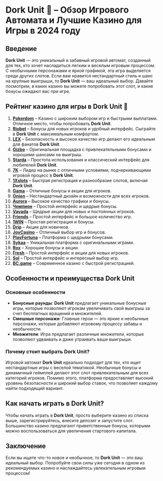 # Dork Unit 🎲 – Обзор Игрового Автомата и Лучшие Казино для Игры в 2024 году

## Введение

**Dork Unit** — это уникальный и забавный игровой автомат, созданный для тех, кто хочет насладиться легким и веселым игровым процессом. С необычными персонажами и яркой графикой, эта игра выделяется среди других слотов. Если вам нравится нестандартный стиль и шанс на крупные выигрыши, то **Dork Unit** — ваш идеальный выбор. Давайте посмотрим, в каких казино вы можете попробовать этот слот, и какие бонусы ожидают вас при игре.

## Рейтинг казино для игры в Dork Unit 🎰

1. **[Pokerdom](https://brandplay.link/4k77v2yx)** – Казино с широким выбором игр и быстрыми выплатами. Отличное место, чтобы попробовать **Dork Unit**.
2. **[Riobet](https://brandplay.link/7xBLTPyj)** – Бонусы для новых игроков и удобный интерфейс. Сыграйте в **Dork Unit** с максимальным комфортом.
3. **[LEX](https://brandplay.link/zW4hdDFV)** – Безопасность и высокое качество игр делают его идеальным для фанатов **Dork Unit**.
4. **[Gizbo](https://brandplay.link/bprXw4YV)** – Оригинальная площадка с привлекательными бонусами и хорошими шансами на выигрыш.
5. **[Starda](https://brandplay.link/fB7xwRFL)** – Простота использования и классический интерфейс для любителей **Dork Unit**.
6. **[7K](https://brandplay.link/BvQyFShp)** – Лидер на рынке с отличными условиями, подчеркивающими игровой процесс в **Dork Unit**.
7. **[1Xslots](https://brandplay.link/hSB1khtr)** – Быстрая регистрация и разнообразие слотов, включая **Dork Unit**.
8. **[Gama](https://brandplay.link/j6NMKsDz)** – Отличные бонусы и акции для игроков.
9. **[Onion](https://brandplay.link/zBGRVpQ9)** – Нестандартный дизайн и возможности для всех игроков.
10. **[Aurora](https://10trafic-stat2.com/click/668546556bcc6313411604bd/6766/13032/subaccount)** – Высокое качество графики и бонусы.
11. **[Чемпион](https://temon-gter.cfd/go/lRq?p80412p304504pcc44t17455)** – Простой интерфейс и щедрые бонусы.
12. **[Vavada](https://vavadapartner.pro/?promo=ea5c9275-6854-4505-94fc-95ab18221945-linkb2)** – Щедрые акции для новых и постоянных игроков.
13. **[Friends](https://gofriends.run/linkb2)** – Простой интерфейс и большое количество игр.
14. **[1WIN](https://brandplay.link/smXVpBbG)** – Простая регистрация и бонусы.
15. **[Drip](https://drp-ircp01.com/c07e6a3db)** – Акции для новичков.
16. **[JoyCasino](https://rpc30.call2me.pro/?/ru/registration?apkpop=0&partner=p24970p3291217pc98f)** – Отличный выбор игр и бонусов.
17. **[PlayFortuna](https://fortunapromo.net/alt/playfortuna/registration?0dc4a9362a71feb7e3f165fb8e766f70)** – Платформа с щедрыми бонусами.
18. **[Sykaa](https://s-two-way.com/?source=linkb2&pid=30697)** – Уникальная платформа с оригинальными играми.
19. **[Rox](https://rox-pvwfpjgcxe.com/cb1ee18a5)** – Хорошие бонусы и акции.
20. **[Fresh](https://fresh-eumwkxwao.com/c3f7b485d)** – Простой интерфейс и акции для новых игроков.
21. **[Sol](https://sol-mmtdzfbaco.com/cb2415bca)** – Простой интерфейс и интересный выбор игр.
22. **[BC.game](https://partnerbcgame.com/dcc53d441)** – Современное казино с быстрой регистрацией.

## Особенности и преимущества Dork Unit

### Основные особенности

- **Бонусные раунды**: **Dork Unit** предлагает уникальные бонусные игры, которые позволяют игрокам увеличивать свой выигрыш за счет бесплатных вращений и множителей.
- **Смешные персонажи**: Главные герои — это яркие и необычные персонажи, которые добавляют игровому процессу забавы и необычности.
- **Множители**: Игра предлагает различные множители, которые позволяют удваивать и даже утраивать ваши выигрыши.

### Почему стоит выбрать Dork Unit?

Игровой автомат **Dork Unit** идеально подходит для тех, кто ищет нестандартные игры с веселой тематикой. Необычные бонусы и динамичный геймплей делают этот слот привлекательным для всех категорий игроков. Помимо этого, платформа предоставляет высокий уровень безопасности и широкий выбор ставок, что позволяет каждому найти подходящий вариант.

## Как начать играть в Dork Unit?

Чтобы начать играть в **Dork Unit**, просто выберите казино из списка выше, зарегистрируйтесь, внесите депозит и запустите слот. Большинство казино предлагают приветственные бонусы, которыми можно воспользоваться для увеличения стартового капитала.

## Заключение

Если вы ищете что-то новое и необычное, то **Dork Unit** — это ваш идеальный выбор. Попробуйте свои силы уже сегодня в одном из рекомендуемых казино и наслаждайтесь увлекательным игровым процессом!
